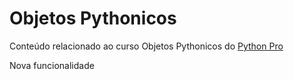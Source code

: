 # Objetos Pythonicos

Conteúdo relacionado ao curso Objetos Pythonicos do [Python Pro](https://www.python.pro.br)

Nova funcionalidade